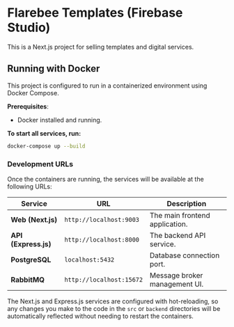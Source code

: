 # Flarebee Templates (Firebase Studio)

This is a Next.js project for selling templates and digital services.

## Running with Docker

This project is configured to run in a containerized environment using Docker Compose.

**Prerequisites**:
- Docker installed and running.

**To start all services, run:**
```bash
docker-compose up --build
```

### Development URLs

Once the containers are running, the services will be available at the following URLs:

| Service               | URL                                   | Description                                  |
| --------------------- | ------------------------------------- | -------------------------------------------- |
| **Web (Next.js)**     | `http://localhost:9003`               | The main frontend application.               |
| **API (Express.js)**  | `http://localhost:8000`               | The backend API service.                     |
| **PostgreSQL**        | `localhost:5432`                      | Database connection port.                    |
| **RabbitMQ**          | `http://localhost:15672`              | Message broker management UI.                |

The Next.js and Express.js services are configured with hot-reloading, so any changes you make to the code in the `src` or `backend` directories will be automatically reflected without needing to restart the containers.
